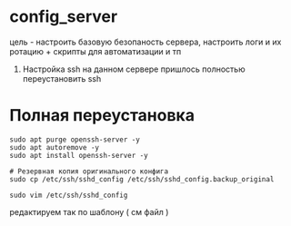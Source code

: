 # config_server
цель - настроить базовую безопаность сервера, настроить логи и их ротацию + скрипты для автоматизации и тп


1) Настройка ssh 
на данном сервере пришлось полностью переустановить ssh
# Полная переустановка
```
sudo apt purge openssh-server -y
sudo apt autoremove -y
sudo apt install openssh-server -y
```
```
# Резервная копия оригинального конфига
sudo cp /etc/ssh/sshd_config /etc/ssh/sshd_config.backup_original
```

```# Создаем новый минимальный конфиг
sudo vim /etc/ssh/sshd_config
```
редактируем так по шаблону ( см файл )
